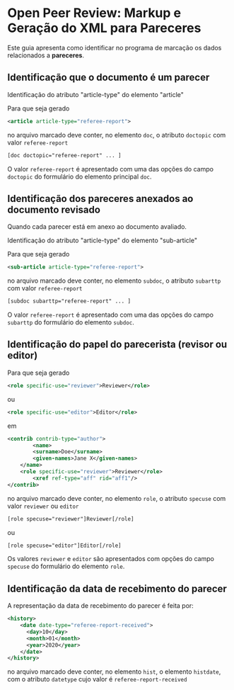 
# Open Peer Review: Markup e Geração do XML para Pareceres

Este guia apresenta como identificar no programa de marcação os dados relacionados a **pareceres**.


## Identificação que o documento é um parecer

Identificação do atributo "article-type" do elemento "article"

Para que seja gerado

```xml
<article article-type="referee-report">
```

no arquivo marcado deve conter, no elemento `doc`, o atributo `doctopic` com valor `referee-report`

```xml
[doc doctopic="referee-report" ... ]
```

O valor `referee-report` é apresentado com uma das opções do campo `doctopic` do formulário do elemento principal `doc`.

   [Formulário para preencher o valor do atributo doctopic do elemento doc]: img/doc-mkp-formulario-doctopic.png "Formulário para preencher o valor do atributo doctopic do elemento doc"


## Identificação dos pareceres anexados ao documento revisado

Quando cada parecer está em anexo ao documento avaliado.

Identificação do atributo "article-type" do elemento "sub-article"

Para que seja gerado

```xml
<sub-article article-type="referee-report">
```

no arquivo marcado deve conter, no elemento `subdoc`, o atributo `subarttp` com valor `referee-report`

```xml
[subdoc subarttp="referee-report" ... ]
```

O valor `referee-report` é apresentado com uma das opções do campo `subarttp` do formulário do elemento `subdoc`.

   [Formulário para preencher o valor do atributo subarttp do elemento subdoc]: img/mkp-subdoc-subarttp.png "Formulário para preencher o valor do atributo subarttp do elemento subdoc"


## Identificação do papel do parecerista (revisor ou editor)

Para que seja gerado

```xml
<role specific-use="reviewer">Reviewer</role>
```

ou

```xml
<role specific-use="editor">Editor</role>
```

em 

```xml
<contrib contrib-type="author">
        <name>
	    <surname>Doe</surname>
	    <given-names>Jane X</given-names>
	</name>
	<role specific-use="reviewer">Reviewer</role>
        <xref ref-type="aff" rid="aff1"/>
</contrib>
```


no arquivo marcado deve conter, no elemento `role`, o atributo `specuse` com valor `reviewer` ou `editor`

```xml
[role specuse="reviewer"]Reviewer[/role]
```

ou

```xml
[role specuse="editor"]Editor[/role]
```

Os valores `reviewer` e `editor` são apresentados com opções do campo `specuse` do formulário do elemento `role`.

   [Formulário para preencher os atributos do elemento role]: img/mkp-role-specuse-reviewer-revisor-form.png "Formulário para preencher os atributos do elemento role"
   [Elemento role com atributo specuse]: img/mkp-role-specuse-reviewer-revisor-marcado.png "Elemento role com atributo specuse"
   

## Identificação da data de recebimento do parecer

A representação da data de recebimento do parecer é feita por:

```xml
<history>
    <date date-type="referee-report-received">
      <day>10</day>
      <month>01</month>
      <year>2020</year>
    </date>
</history>
```

no arquivo marcado deve conter, no elemento `hist`, o elemento `histdate`, com o atributo `datetype` cujo valor é `referee-report-received`


   [Elemento histdate marcado com datetype igual a referee-report-received]: img/mkp-histdate-datetype-referee-report-received.png "Elemento histdate marcado com datetype igual a referee-report-received"

   [Formulário para preencher quaisquer tipo de histdate]: img/mkp-form-histdate.png "Formulário para preencher quaisquer tipo de histdate"

